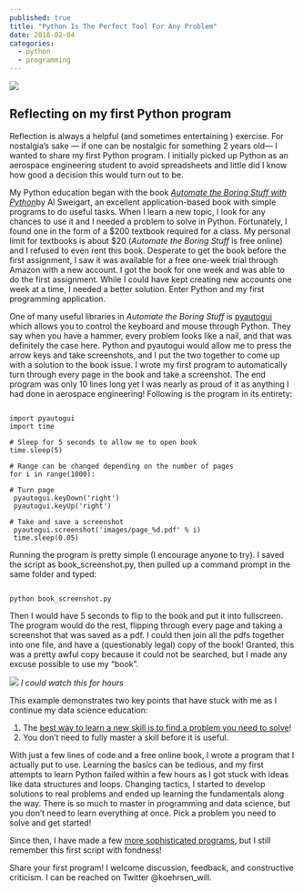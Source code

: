```yaml
---
published: true
title: "Python Is The Perfect Tool For Any Problem"
date: 2018-02-04
categories:
  - python
  - programming
---
```


![](https://miro.medium.com/max/2000/0*UiI1SaCbMvovF2wh.?q=20)

## Reflecting on my first Python program

Reflection is always a helpful (and sometimes entertaining ) exercise. For nostalgia’s sake — if one can be nostalgic for something 2 years old— I wanted to share my first Python program. I initially picked up Python as an aerospace engineering student to avoid spreadsheets and little did I know how good a decision this would turn out to be.

My Python education began with the book [_Automate the Boring Stuff with Python_](https://automatetheboringstuff.com/?)by Al Sweigart, an excellent application-based book with simple programs to do useful tasks. When I learn a new topic, I look for any chances to use it and I needed a problem to solve in Python. Fortunately, I found one in the form of a $200 textbook required for a class. My personal limit for textbooks is about $20 (_Automate the Boring Stuff_ is free online) and I refused to even rent this book. Desperate to get the book before the first assignment, I saw it was available for a free one-week trial through Amazon with a new account. I got the book for one week and was able to do the first assignment. While I could have kept creating new accounts one week at a time, I needed a better solution. Enter Python and my first programming application.


<!--more-->

One of many useful libraries in _Automate the Boring Stuff_ is [pyautogui](https://pyautogui.readthedocs.io/en/latest/?) which allows you to control the keyboard and mouse through Python. They say when you have a hammer, every problem looks like a nail, and that was definitely the case here. Python and pyautogui would allow me to press the arrow keys and take screenshots, and I put the two together to come up with a solution to the book issue. I wrote my first program to automatically turn through every page in the book and take a screenshot. The end program was only 10 lines long yet I was nearly as proud of it as anything I had done in aerospace engineering! Following is the program in its entirety:

```

import pyautogui
import time

# Sleep for 5 seconds to allow me to open book
time.sleep(5)

# Range can be changed depending on the number of pages
for i in range(1000):

# Turn page
 pyautogui.keyDown('right')
 pyautogui.keyUp('right')

# Take and save a screenshot
 pyautogui.screenshot('images/page_%d.pdf' % i)
 time.sleep(0.05)

```

Running the program is pretty simple (I encourage anyone to try). I saved the script as book_screenshot.py, then pulled up a command prompt in the same folder and typed:

```

python book_screenshot.py

```

Then I would have 5 seconds to flip to the book and put it into fullscreen. The program would do the rest, flipping through every page and taking a screenshot that was saved as a pdf. I could then join all the pdfs together into one file, and have a (questionably legal) copy of the book! Granted, this was a pretty awful copy because it could not be searched, but I made any excuse possible to use my “book”.

![](https://miro.medium.com/max/2000/1*kxxaqXCHYHJbuURp6clKtA.gif?q=20)
*I could watch this for hours*

This example demonstrates two key points that have stuck with me as I continue my data science education:

1.  The [best way to learn a new skill is to find a problem you need to solve](/how-to-master-new-skills-656d42d0e09c?)!
2.  You don’t need to fully master a skill before it is useful.

With just a few lines of code and a free online book, I wrote a program that I actually put to use. Learning the basics can be tedious, and my first attempts to learn Python failed within a few hours as I got stuck with ideas like data structures and loops. Changing tactics, I started to develop solutions to real problems and ended up learning the fundamentals along the way. There is so much to master in programming and data science, but you don’t need to learn everything at once. Pick a problem you need to solve and get started!

Since then, I have made a few [more sophisticated programs](/stock-analysis-in-python-a0054e2c1a4c?), but I still remember this first script with fondness!

Share your first program! I welcome discussion, feedback, and constructive criticism. I can be reached on Twitter @koehrsen_will.
